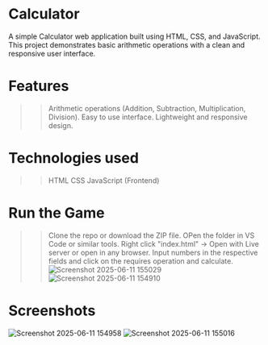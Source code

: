 # Calculator

A simple Calculator web application built using HTML, CSS, and JavaScript. This project demonstrates basic arithmetic operations with a clean and responsive user interface.


# Features
>> Arithmetic operations (Addition, Subtraction, Multiplication, Division).
>> Easy to use interface.
>> Lightweight and responsive design.


# Technologies used
>> HTML
>> CSS
>> JavaScript (Frontend)


# Run the Game
>> Clone the repo or download the ZIP file.
>> OPen the folder in VS Code or similar tools.
>> Right click "index.html" -> Open with Live server or open in any browser.
>> Input numbers in the respective fields and click on the requires operation and calculate.
![Screenshot 2025-06-11 155029](https://github.com/user-attachments/assets/66c68963-b5bf-4db3-a6f4-3f2c397cbe00)
![Screenshot 2025-06-11 154910](https://github.com/user-attachments/assets/d3af0fb1-9237-4dd1-9055-ee46c8d46446)


# Screenshots
![Screenshot 2025-06-11 154958](https://github.com/user-attachments/assets/0aafd5bd-15ad-413a-8cb9-c48067b9083b)
![Screenshot 2025-06-11 155016](https://github.com/user-attachments/assets/e7da6c8d-9444-4b76-a32a-54f02b98647d)
